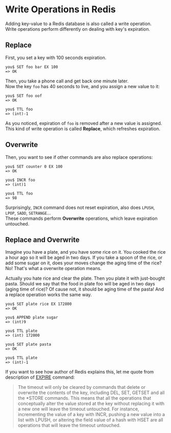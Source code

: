 # Write Operations in Redis

Adding key-value to a Redis database is also called a write operation.  
Write operations perform differently on dealing with key's expiration.

## Replace

First, you set a key with 100 seconds expiration.
```Redis
you$ SET foo bar EX 100
=> OK
```
Then, you take a phone call and get back one minute later.  
Now the key `foo` has 40 seconds to live, and you assign a new value to it:
```Redis
you$ SET foo oof
=> OK

you$ TTL foo
=> (int)-1
```
As you noticed, expiration of `foo` is removed after a new value is assigned.  
This kind of write operation is called **Replace**, which refreshes expiration.  

## Overwrite

Then, you want to see if other commands are also replace operations:
```Redis
you$ SET counter 0 EX 100
=> OK

you$ INCR foo
=> (int)1

you$ TTL foo
=> 98
```
Surprisingly, `INCR` command does not reset expiration, also does `LPUSH`, `LPOP`, `SADD`, `SETRANGE`...  
These commands perform **Overwrite** operations, which leave expiration untouched.

## Replace and Overwrite

Imagine you have a plate, and you have some rice on it.
You cooked the rice a hour ago so it will be aged in two days.
If you take a spoon of the rice, or add some sugar on it, does your moves change the aging time of the rice? No! That's what a overwrite operation means.  

Actually you hate rice and clear the plate. Then you plate it with just-bought pasta.
Should we say that the food in plate foo will be aged in two days (aging time of rice)? Of cause not, it should be aging time of the pasta! And a replace operation works the same way.

```Redis
you$ SET plate rice EX 172800
=> OK

you$ APPEND plate sugar
=> (int)9

you$ TTL plate
=> (int) 172000

you$ SET plate pasta
=> OK

you$ TTL plate
=> (int)-1
```  

If you want to see how author of Redis explains this, let me quote from description of [EXPIRE](https://redis.io/commands/expire) command:

> The timeout will only be cleared by commands that delete or overwrite the contents of the key, including DEL, SET, GETSET and all the *STORE commands. This means that all the operations that conceptually alter the value stored at the key without replacing it with a new one will leave the timeout untouched. For instance, incrementing the value of a key with INCR, pushing a new value into a list with LPUSH, or altering the field value of a hash with HSET are all operations that will leave the timeout untouched.  
